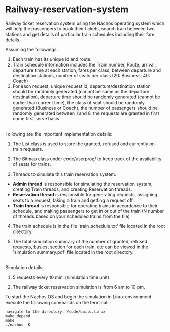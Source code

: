 # Railway-reservation-system
Railway ticket reservation system using the Nachos operating system which will help the passengers to book their tickets, search train between two stations and get details of particular train schedules including their fare details.

Assuming the followings:
1. Each train has its unique id and route.
2. Train schedule information includes the Train number, Route, arrival, departure time at each station, fares per class, between departure and destination stations, number of seats per class (20: Business, 40: Coach)
3. For each request, unique request id, departure/destination station should be randomly generated (cannot be same as the departure destination), departure time should be randomly generated (cannot be earlier than current time), the class of seat should be randomly generated (Business or Coach), the number of passengers should be randomly generated between 1 and 8, the requests are granted in first come first serve basis

</br>
Following are the important implementation details:

1. The List class is used to store the granted, refused and currently on train requests.

2. The Bitmap class under code/userprog/ to keep track of the availability of seats for trains.

3. Threads to simulate this train reservation system.
- **Admin thread** is responsible for simulating the reservation system, creating Train threads, and creating Reservation threads.
- **Reservation thread** is responsible for generating requests, assigning seats to a request, taking a train and getting a request off.
- **Train thread** is responsible for operating trains in accordance to their schedule, and making passengers to get in or out of the train (N number of threads based on your scheduled trains from the file)

4. The train schedule is in the file 'train_schedule.txt' file located in the root directory.

5. The total simulation summary of the number of granted, refused requests, busiest section for each train, etc can be viewed in the 'simulation summary.pdf' file located in the root directory.

</br>
Simulation details:

1. 5 requests every 10 min. (simulation time unit)

2. The railway ticket reservation simulation is from 6 am to 10 pm.

To start the Nachos OS and begin the simulation in Linux environment execute the following commands on the terminal:

```
navigate to the directory: /code/build.linux
make depend
make
./nachos -K
```

